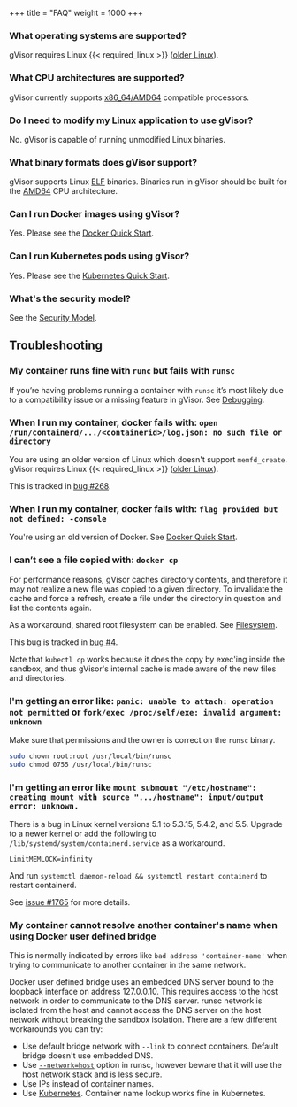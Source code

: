+++
title = "FAQ"
weight = 1000
+++

### What operating systems are supported?

gVisor requires Linux {{< required_linux >}} ([older Linux][old-linux]).

### What CPU architectures are supported?

gVisor currently supports [x86_64/AMD64](https://en.wikipedia.org/wiki/X86-64)
compatible processors.

### Do I need to modify my Linux application to use gVisor?

No. gVisor is capable of running unmodified Linux binaries.

### What binary formats does gVisor support?

gVisor supports Linux
[ELF](https://en.wikipedia.org/wiki/Executable_and_Linkable_Format) binaries.
Binaries run in gVisor should be built for the
[AMD64](https://en.wikipedia.org/wiki/X86-64) CPU architecture.

### Can I run Docker images using gVisor?

Yes. Please see the [Docker Quick Start][docker].

### Can I run Kubernetes pods using gVisor?

Yes. Please see the [Kubernetes Quick Start][k8s].

### What's the security model?

See the [Security Model][security-model].

## Troubleshooting

### My container runs fine with `runc` but fails with `runsc`

If you’re having problems running a container with `runsc` it’s most likely due
to a compatibility issue or a missing feature in gVisor. See
[Debugging][debugging].

### When I run my container, docker fails with: `open /run/containerd/.../<containerid>/log.json: no such file or directory`

You are using an older version of Linux which doesn't support `memfd_create`.
gVisor requires Linux {{< required_linux >}} ([older Linux][old-linux]).

This is tracked in [bug #268](https://gvisor.dev/issue/268).

### When I run my container, docker fails with: `flag provided but not defined: -console`

You're using an old version of Docker. See [Docker Quick Start][docker].

### I can’t see a file copied with: `docker cp`

For performance reasons, gVisor caches directory contents, and therefore it may
not realize a new file was copied to a given directory. To invalidate the cache
and force a refresh, create a file under the directory in question and list the
contents again.

As a workaround, shared root filesystem can be enabled. See [Filesystem][filesystem].

This bug is tracked in [bug #4](https://gvisor.dev/issue/4).

Note that `kubectl cp` works because it does the copy by exec'ing inside the
sandbox, and thus gVisor's internal cache is made aware of the new files and
directories.

### I'm getting an error like: `panic: unable to attach: operation not permitted` or `fork/exec /proc/self/exe: invalid argument: unknown`

Make sure that permissions and the owner is correct on the `runsc` binary.

```bash
sudo chown root:root /usr/local/bin/runsc
sudo chmod 0755 /usr/local/bin/runsc
```

### I'm getting an error like `mount submount "/etc/hostname": creating mount with source ".../hostname": input/output error: unknown.`

There is a bug in Linux kernel versions 5.1 to 5.3.15, 5.4.2, and 5.5. Upgrade to a newer kernel or add the following to `/lib/systemd/system/containerd.service` as a workaround.

```
LimitMEMLOCK=infinity
```

And run `systemctl daemon-reload && systemctl restart containerd` to restart containerd.

See [issue #1765](https://gvisor.dev/issue/1765) for more details.

### My container cannot resolve another container's name when using Docker user defined bridge

This is normally indicated by errors like `bad address 'container-name'` when
trying to communicate to another container in the same network.

Docker user defined bridge uses an embedded DNS server bound to the loopback 
interface on address 127.0.0.10. This requires access to the host network in
order to communicate to the DNS server. runsc network is isolated from the
host and cannot access the DNS server on the host network without breaking the
sandbox isolation. There are a few different workarounds you can try:

* Use default bridge network with `--link` to connect containers. Default
  bridge doesn't use embedded DNS.
* Use [`--network=host`][host-net] option in runsc, however beware that it will
  use the host network stack and is less secure.
* Use IPs instead of container names.
* Use [Kubernetes][k8s]. Container name lookup works fine in Kubernetes.

[security-model]: /docs/architecture_guide/security/
[old-linux]: /docs/user_guide/networking/#gso
[host-net]: /docs/user_guide/networking/#network-passthrough
[debugging]: /docs/user_guide/debugging/
[filesystem]: /docs/user_guide/filesystem/
[docker]: /docs/user_guide/quick_start/docker/
[k8s]: /docs/user_guide/quick_start/kubernetes/
